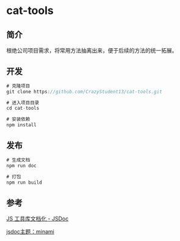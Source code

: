 # cat-tools

## 简介

根绝公司项目需求，将常用方法抽离出来，便于后续的方法的统一拓展。

## 开发

```javascript
# 克隆项目
git clone https://github.com/CrazyStudent13/cat-tools.git

# 进入项目目录
cd cat-tools

# 安装依赖
npm install
```

## 发布

```javascript
# 生成文档
npm run doc

# 打包
npm run build

```



## 参考

[JS 工具库文档化 - JSDoc](https://juejin.cn/post/6844904160274415623#heading-5)

[jsdoc主题：minami](https://github.com/nijikokun/minami)

